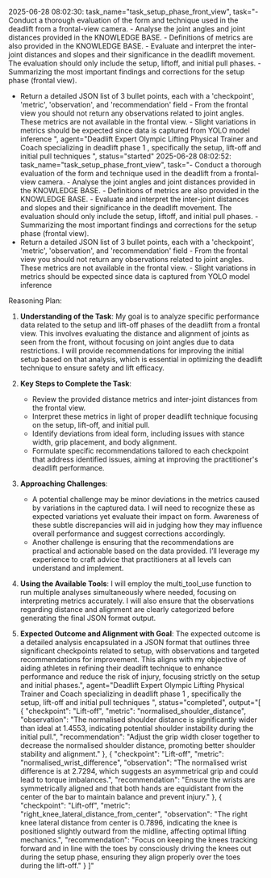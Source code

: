2025-06-28 08:02:30: task_name="task_setup_phase_front_view", task="- Conduct a thorough evaluation of the form and technique used in the deadlift from a frontal-view camera. - Analyse the joint angles and joint distances provided in the KNOWLEDGE BASE. - Definitions of metrics are also provided in the KNOWLEDGE BASE. - Evaluate and interpret the inter-joint distances and slopes and their significance in the deadlift movement. The evaluation should only include the setup, liftoff, and initial pull phases. - Summarizing the most important findings and corrections for the setup phase (frontal view).
- Return a detailed JSON list of 3 bullet points, each with a 'checkpoint', 'metric', 'observation', and 'recommendation' field - From the frontal view you should not return any observations related to joint angles. These metrics are not available in the frontal view. - Slight variations in metrics should be expected since data is captured from YOLO model inference
", agent="Deadlift Expert Olympic Lifting Physical Trainer and Coach specializing in deadlift phase 1 , specifically the setup, lift-off and initial pull techniques
", status="started"
2025-06-28 08:02:52: task_name="task_setup_phase_front_view", task="- Conduct a thorough evaluation of the form and technique used in the deadlift from a frontal-view camera. - Analyse the joint angles and joint distances provided in the KNOWLEDGE BASE. - Definitions of metrics are also provided in the KNOWLEDGE BASE. - Evaluate and interpret the inter-joint distances and slopes and their significance in the deadlift movement. The evaluation should only include the setup, liftoff, and initial pull phases. - Summarizing the most important findings and corrections for the setup phase (frontal view).
- Return a detailed JSON list of 3 bullet points, each with a 'checkpoint', 'metric', 'observation', and 'recommendation' field - From the frontal view you should not return any observations related to joint angles. These metrics are not available in the frontal view. - Slight variations in metrics should be expected since data is captured from YOLO model inference


Reasoning Plan:
1. **Understanding of the Task**: My goal is to analyze specific performance data related to the setup and lift-off phases of the deadlift from a frontal view. This involves evaluating the distance and alignment of joints as seen from the front, without focusing on joint angles due to data restrictions. I will provide recommendations for improving the initial setup based on that analysis, which is essential in optimizing the deadlift technique to ensure safety and lift efficacy.

2. **Key Steps to Complete the Task**:
   - Review the provided distance metrics and inter-joint distances from the frontal view.
   - Interpret these metrics in light of proper deadlift technique focusing on the setup, lift-off, and initial pull.
   - Identify deviations from ideal form, including issues with stance width, grip placement, and body alignment.
   - Formulate specific recommendations tailored to each checkpoint that address identified issues, aiming at improving the practitioner's deadlift performance.

3. **Approaching Challenges**:
   - A potential challenge may be minor deviations in the metrics caused by variations in the captured data. I will need to recognize these as expected variations yet evaluate their impact on form. Awareness of these subtle discrepancies will aid in judging how they may influence overall performance and suggest corrections accordingly.
   - Another challenge is ensuring that the recommendations are practical and actionable based on the data provided. I’ll leverage my experience to craft advice that practitioners at all levels can understand and implement.

4. **Using the Available Tools**: I will employ the multi_tool_use function to run multiple analyses simultaneously where needed, focusing on interpreting metrics accurately. I will also ensure that the observations regarding distance and alignment are clearly categorized before generating the final JSON format output. 

5. **Expected Outcome and Alignment with Goal**: The expected outcome is a detailed analysis encapsulated in a JSON format that outlines three significant checkpoints related to setup, with observations and targeted recommendations for improvement. This aligns with my objective of aiding athletes in refining their deadlift technique to enhance performance and reduce the risk of injury, focusing strictly on the setup and initial phases.", agent="Deadlift Expert Olympic Lifting Physical Trainer and Coach specializing in deadlift phase 1 , specifically the setup, lift-off and initial pull techniques
", status="completed", output="[
  {
    "checkpoint": "Lift-off",
    "metric": "normalised_shoulder_distance",
    "observation": "The normalised shoulder distance is significantly wider than ideal at 1.4553, indicating potential shoulder instability during the initial pull.",
    "recommendation": "Adjust the grip width closer together to decrease the normalised shoulder distance, promoting better shoulder stability and alignment."
  },
  {
    "checkpoint": "Lift-off",
    "metric": "normalised_wrist_difference",
    "observation": "The normalised wrist difference is at 2.7294, which suggests an asymmetrical grip and could lead to torque imbalances.",
    "recommendation": "Ensure the wrists are symmetrically aligned and that both hands are equidistant from the center of the bar to maintain balance and prevent injury."
  },
  {
    "checkpoint": "Lift-off",
    "metric": "right_knee_lateral_distance_from_center",
    "observation": "The right knee lateral distance from center is 0.7896, indicating the knee is positioned slightly outward from the midline, affecting optimal lifting mechanics.",
    "recommendation": "Focus on keeping the knees tracking forward and in line with the toes by consciously driving the knees out during the setup phase, ensuring they align properly over the toes during the lift-off."
  }
]"
